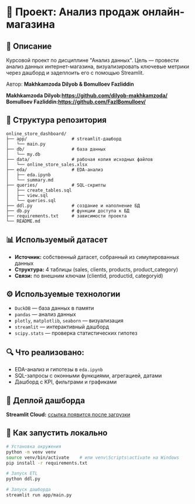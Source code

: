 # 🧠 Проект: Анализ продаж онлайн-магазина

## 📌 Описание
Курсовой проект по дисциплине "Анализ данных". Цель — провести анализ данных интернет-магазина, визуализировать ключевые метрики через дашборд и задеплоить его с помощью Streamlit.

Автор: **Makhkamzoda Dilyob & Bomulloev Fazliddin**

**Makhkamzoda Dilyob:https://github.com/dilyob-makhkamzoda/**  
**Bomulloev Fazliddin:https://github.com/FazlBomulloev/**


## 📂 Структура репозитория
```
online_store_dashboard/
├── app/                 # streamlit-дашборд
│   └── main.py
├── db/                  # база данных
│   └── my.db
├── data/                # рабочая копия исходных файлов
│   └── online_store_sales.xlsx
├── eda/                 # EDA-анализ
│   ├── eda.ipynb
│   └── summary.md
├── queries/             # SQL-скрипты
│   ├── create_tables.sql
│   ├── view.sql
│   └── queries.sql
├── ddl.py               # создание и наполнение БД
├── db.py                # функции доступа к БД
├── requirements.txt     # зависимости проекта
└── README.md
```

## 📊 Используемый датасет
- **Источник:** собственный датасет, собранный из симулированных данных
- **Структура:** 4 таблицы (sales, clients, products, product_category)
- **Связи:** по внешним ключам (clientid, productid, categoryid)

## ⚙️ Используемые технологии
- `DuckDB` — база данных в памяти
- `pandas` — анализ данных
- `plotly`, `matplotlib`, `seaborn` — визуализация
- `streamlit` — интерактивный дашборд
- `scipy.stats` — проверка статистических гипотез

## 🔍 Что реализовано:
- EDA-анализ и гипотезы в `eda.ipynb`
- SQL-запросы с оконными функциями, агрегацией, датами
- Дашборд с KPI, фильтрами и графиками

## 🚀 Деплой дашборда
**Streamlit Cloud:** [ссылка появится после загрузки](https://streamlit.io/cloud)

## 📝 Как запустить локально
```bash
# Установка окружения
python -m venv venv
source venv/bin/activate    # или venv\Scripts\activate на Windows
pip install -r requirements.txt

# Запуск ETL
python ddl.py

# Запуск дашборда
streamlit run app/main.py
```

